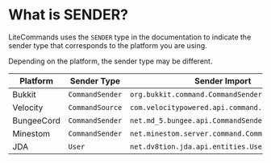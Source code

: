# What is SENDER?

LiteCommands uses the `SENDER` type in the documentation to indicate the sender type that corresponds to the platform you are using.

Depending on the platform, the sender type may be different.

| Platform   | Sender Type     | Sender Import                                   |
|------------|-----------------|-------------------------------------------------|
| Bukkit     | `CommandSender` | `org.bukkit.command.CommandSender`              |
| Velocity   | `CommandSource` | `com.velocitypowered.api.command.CommandSource` |
| BungeeCord | `CommandSender` | `net.md_5.bungee.api.CommandSender`             |
| Minestom   | `CommandSender` | `net.minestom.server.command.CommandSender`     |
| JDA        | `User`          | `net.dv8tion.jda.api.entities.User`             |